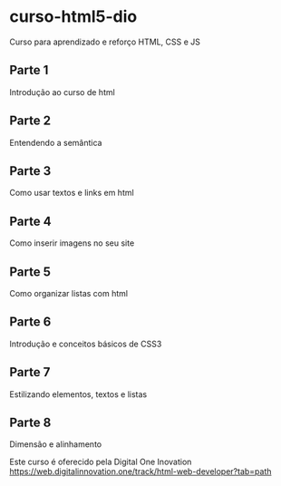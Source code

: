 # curso-html5-dio
Curso para aprendizado e reforço HTML, CSS e JS


## Parte 1
Introdução ao curso de html

## Parte 2
Entendendo a semântica

## Parte 3
Como usar textos e links em html

## Parte 4
Como inserir imagens no seu site

## Parte 5
Como organizar listas com html

## Parte 6
Introdução e conceitos básicos de CSS3

## Parte 7
Estilizando elementos, textos e listas

## Parte 8
Dimensão e alinhamento

Este curso é oferecido pela Digital One Inovation 
https://web.digitalinnovation.one/track/html-web-developer?tab=path

